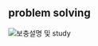 ## problem solving

![보충설명 및 study](https://shimmering-hoverfly-11d.notion.site/PS-with-c-ada268a09c8e4ac19c671d2dcd391026)
